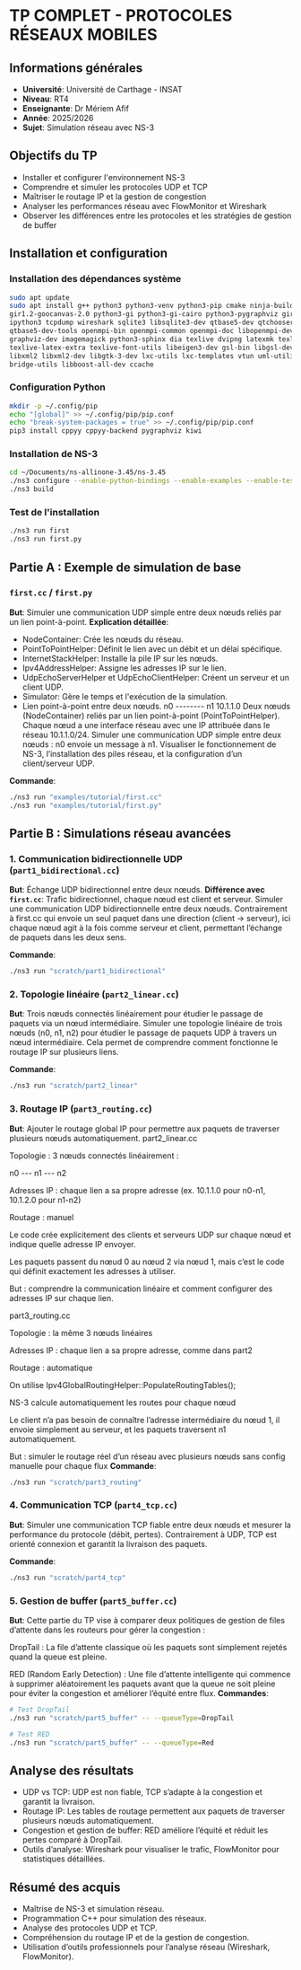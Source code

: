 # TP COMPLET - PROTOCOLES RÉSEAUX MOBILES

## Informations générales

* **Université**: Université de Carthage - INSAT
* **Niveau**: RT4
* **Enseignante**: Dr Mériem Afif
* **Année**: 2025/2026
* **Sujet**: Simulation réseau avec NS-3

## Objectifs du TP

* Installer et configurer l'environnement NS-3
* Comprendre et simuler les protocoles UDP et TCP
* Maîtriser le routage IP et la gestion de congestion
* Analyser les performances réseau avec FlowMonitor et Wireshark
* Observer les différences entre les protocoles et les stratégies de gestion de buffer


## Installation et configuration

### Installation des dépendances système

```bash
sudo apt update
sudo apt install g++ python3 python3-venv python3-pip cmake ninja-build git \
gir1.2-goocanvas-2.0 python3-gi python3-gi-cairo python3-pygraphviz gir1.2-gtk-3.0 \
ipython3 tcpdump wireshark sqlite3 libsqlite3-dev qtbase5-dev qtchooser qt5-qmake \
qtbase5-dev-tools openmpi-bin openmpi-common openmpi-doc libopenmpi-dev doxygen graphviz \
graphviz-dev imagemagick python3-sphinx dia texlive dvipng latexmk texlive-extra-utils \
texlive-latex-extra texlive-font-utils libeigen3-dev gsl-bin libgsl-dev libgslcblas0 \
libxml2 libxml2-dev libgtk-3-dev lxc-utils lxc-templates vtun uml-utilities ebtables \
bridge-utils libboost-all-dev ccache
```

### Configuration Python

```bash
mkdir -p ~/.config/pip
echo "[global]" >> ~/.config/pip/pip.conf
echo "break-system-packages = true" >> ~/.config/pip/pip.conf
pip3 install cppyy cppyy-backend pygraphviz kiwi
```

### Installation de NS-3

```bash
cd ~/Documents/ns-allinone-3.45/ns-3.45
./ns3 configure --enable-python-bindings --enable-examples --enable-tests --disable-modules=netsimulyzer
./ns3 build
```

### Test de l'installation

```bash
./ns3 run first
./ns3 run first.py
```

## Partie A : Exemple de simulation de base

### `first.cc` / `first.py`

**But**: Simuler une communication UDP simple entre deux nœuds reliés par un lien point-à-point.
**Explication détaillée**:

* NodeContainer: Crée les nœuds du réseau.
* PointToPointHelper: Définit le lien avec un débit et un délai spécifique.
* InternetStackHelper: Installe la pile IP sur les nœuds.
* Ipv4AddressHelper: Assigne les adresses IP sur le lien.
* UdpEchoServerHelper et UdpEchoClientHelper: Créent un serveur et un client UDP.
* Simulator: Gère le temps et l'exécution de la simulation.
* Lien point-à-point entre deux nœuds.
n0 -------- n1
   10.1.1.0
Deux nœuds (NodeContainer) reliés par un lien point-à-point (PointToPointHelper).
Chaque nœud a une interface réseau avec une IP attribuée dans le réseau 10.1.1.0/24.
Simuler une communication UDP simple entre deux nœuds : n0 envoie un message à n1.
Visualiser le fonctionnement de NS-3, l’installation des piles réseau, et la configuration d’un client/serveur UDP.


**Commande**:

```bash
./ns3 run "examples/tutorial/first.cc"
./ns3 run "examples/tutorial/first.py"
```

## Partie B : Simulations réseau avancées

### 1. Communication bidirectionnelle UDP (`part1_bidirectional.cc`)

**But**: Échange UDP bidirectionnel entre deux nœuds.
**Différence avec `first.cc`**: Trafic bidirectionnel, chaque nœud est client et serveur.
Simuler une communication UDP bidirectionnelle entre deux nœuds. Contrairement à first.cc qui envoie un seul paquet dans une direction (client → serveur), ici chaque nœud agit à la fois comme serveur et client, permettant l’échange de paquets dans les deux sens.

**Commande**:

```bash
./ns3 run "scratch/part1_bidirectional"
```

### 2. Topologie linéaire (`part2_linear.cc`)

**But**: Trois nœuds connectés linéairement pour étudier le passage de paquets via un nœud intermédiaire.
Simuler une topologie linéaire de trois nœuds (n0, n1, n2) pour étudier le passage de paquets UDP à travers un nœud intermédiaire. Cela permet de comprendre comment fonctionne le routage IP sur plusieurs liens.

**Commande**:

```bash
./ns3 run "scratch/part2_linear"
```

### 3. Routage IP (`part3_routing.cc`)

**But**: Ajouter le routage global IP pour permettre aux paquets de traverser plusieurs nœuds automatiquement.
part2_linear.cc

Topologie : 3 nœuds connectés linéairement :

n0 --- n1 --- n2


Adresses IP : chaque lien a sa propre adresse (ex. 10.1.1.0 pour n0-n1, 10.1.2.0 pour n1-n2)

Routage : manuel

Le code crée explicitement des clients et serveurs UDP sur chaque nœud et indique quelle adresse IP envoyer.

Les paquets passent du nœud 0 au nœud 2 via nœud 1, mais c’est le code qui définit exactement les adresses à utiliser.

But : comprendre la communication linéaire et comment configurer des adresses IP sur chaque lien.

part3_routing.cc

Topologie : la même 3 nœuds linéaires

Adresses IP : chaque lien a sa propre adresse, comme dans part2

Routage : automatique

On utilise Ipv4GlobalRoutingHelper::PopulateRoutingTables();

NS-3 calcule automatiquement les routes pour chaque nœud

Le client n’a pas besoin de connaître l’adresse intermédiaire du nœud 1, il envoie simplement au serveur, et les paquets traversent n1 automatiquement.

But : simuler le routage réel d’un réseau avec plusieurs nœuds sans config manuelle pour chaque flux
**Commande**:

```bash
./ns3 run "scratch/part3_routing"
```

### 4. Communication TCP (`part4_tcp.cc`)

**But**: Simuler une communication TCP fiable entre deux nœuds et mesurer la performance du protocole (débit, pertes). Contrairement à UDP, TCP est orienté connexion et garantit la livraison des paquets.

**Commande**:

```bash
./ns3 run "scratch/part4_tcp"
```

### 5. Gestion de buffer (`part5_buffer.cc`)

**But**: Cette partie du TP vise à comparer deux politiques de gestion de files d’attente dans les routeurs pour gérer la congestion :

DropTail : La file d’attente classique où les paquets sont simplement rejetés quand la queue est pleine.

RED (Random Early Detection) : Une file d’attente intelligente qui commence à supprimer aléatoirement les paquets avant que la queue ne soit pleine pour éviter la congestion et améliorer l’équité entre flux.
**Commandes**:

```bash
# Test DropTail
./ns3 run "scratch/part5_buffer" -- --queueType=DropTail

# Test RED
./ns3 run "scratch/part5_buffer" -- --queueType=Red
```

## Analyse des résultats

* UDP vs TCP: UDP est non fiable, TCP s’adapte à la congestion et garantit la livraison.
* Routage IP: Les tables de routage permettent aux paquets de traverser plusieurs nœuds automatiquement.
* Congestion et gestion de buffer: RED améliore l’équité et réduit les pertes comparé à DropTail.
* Outils d’analyse: Wireshark pour visualiser le trafic, FlowMonitor pour statistiques détaillées.

## Résumé des acquis

* Maîtrise de NS-3 et simulation réseau.
* Programmation C++ pour simulation des réseaux.
* Analyse des protocoles UDP et TCP.
* Compréhension du routage IP et de la gestion de congestion.
* Utilisation d’outils professionnels pour l’analyse réseau (Wireshark, FlowMonitor).
